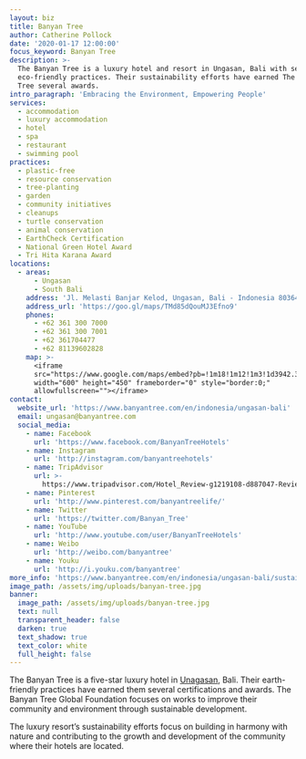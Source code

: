 ```yaml
---
layout: biz
title: Banyan Tree
author: Catherine Pollock
date: '2020-01-17 12:00:00'
focus_keyword: Banyan Tree
description: >-
  The Banyan Tree is a luxury hotel and resort in Ungasan, Bali with several
  eco-friendly practices. Their sustainability efforts have earned The Banyan
  Tree several awards.
intro_paragraph: 'Embracing the Environment, Empowering People'
services:
  - accommodation
  - luxury accommodation
  - hotel
  - spa
  - restaurant
  - swimming pool
practices:
  - plastic-free
  - resource conservation
  - tree-planting
  - garden
  - community initiatives
  - cleanups
  - turtle conservation
  - animal conservation
  - EarthCheck Certification
  - National Green Hotel Award
  - Tri Hita Karana Award
locations:
  - areas:
      - Ungasan
      - South Bali
    address: 'Jl. Melasti Banjar Kelod, Ungasan, Bali - Indonesia 80364'
    address_url: 'https://goo.gl/maps/TMd85dQouMJ3Efno9'
    phones:
      - +62 361 300 7000
      - +62 361 300 7001
      - +62 361704477
      - +62 81139602828
    map: >-
      <iframe
      src="https://www.google.com/maps/embed?pb=!1m18!1m12!1m3!1d3942.363807988442!2d115.15708231545243!3d-8.845679993648126!2m3!1f0!2f0!3f0!3m2!1i1024!2i768!4f13.1!3m3!1m2!1s0x2dd25b11fffcae07%3A0x7e5477c107cdd31d!2sBanyan%20Tree%20Ungasan%20Bali!5e0!3m2!1sen!2ses!4v1579351977371!5m2!1sen!2ses"
      width="600" height="450" frameborder="0" style="border:0;"
      allowfullscreen=""></iframe>
contact:
  website_url: 'https://www.banyantree.com/en/indonesia/ungasan-bali'
  email: ungasan@banyantree.com
  social_media:
    - name: Facebook
      url: 'https://www.facebook.com/BanyanTreeHotels'
    - name: Instagram
      url: 'http://instagram.com/banyantreehotels'
    - name: TripAdvisor
      url: >-
        https://www.tripadvisor.com/Hotel_Review-g1219108-d887047-Reviews-Banyan_Tree_Ungasan_Bali-Ungasan_Nusa_Dua_Peninsula_Bali.html?m=19905
    - name: Pinterest
      url: 'http://www.pinterest.com/banyantreelife/'
    - name: Twitter
      url: 'https://twitter.com/Banyan_Tree'
    - name: YouTube
      url: 'http://www.youtube.com/user/BanyanTreeHotels'
    - name: Weibo
      url: 'http://weibo.com/banyantree'
    - name: Youku
      url: 'http://i.youku.com/banyantree'
more_info: 'https://www.banyantree.com/en/indonesia/ungasan-bali/sustainability'
image_path: /assets/img/uploads/banyan-tree.jpg
banner:
  image_path: /assets/img/uploads/banyan-tree.jpg
  text: null
  transparent_header: false
  darken: true
  text_shadow: true
  text_color: white
  full_height: false
---
```

The Banyan Tree is a five-star luxury hotel in [Unagasan](/areas/unagasan), Bali. Their earth-friendly practices have earned them several certifications and awards. The Banyan Tree Global Foundation focuses on works to improve their community and environment through sustainable development.

The luxury resort’s sustainability efforts focus on building in harmony with nature and contributing to the growth and development of the community where their hotels are located.
